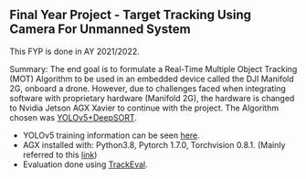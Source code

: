 ## Final Year Project - Target Tracking Using Camera For Unmanned System
This FYP is done in AY 2021/2022.   
  
Summary: The end goal is to formulate a Real-Time Multiple Object Tracking (MOT) Algorithm to be used in an embedded device called the DJI Manifold 2G, onboard a drone. However, due to challenges faced when integrating software with proprietary hardware (Manifold 2G), the hardware is changed to Nvidia Jetson AGX Xavier to continue with the project. The Algorithm chosen was [YOLOv5+DeepSORT](https://github.com/mikel-brostrom/Yolov5_DeepSort_OSNet). 


* YOLOv5 training information can be seen [here](https://wandb.ai/d3cpt).
* AGX installed with: Python3.8, Pytorch 1.7.0, Torchvision 0.8.1. (Mainly referred to this [link](https://forums.developer.nvidia.com/t/install-pytorch-with-python-3-8-on-jetpack-4-4-1/160060/2))
* Evaluation done using [TrackEval](https://github.com/JonathonLuiten/TrackEval).
